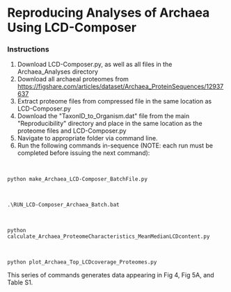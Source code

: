 # Reproducing Analyses of Archaea Using LCD-Composer

### Instructions
1. Download LCD-Composer.py, as well as all files in the Archaea_Analyses directory
2. Download all archaeal proteomes from https://figshare.com/articles/dataset/Archaea_ProteinSequences/12937637
3. Extract proteome files from compressed file in the same location as LCD-Composer.py
4. Download the "TaxonID_to_Organism.dat" file from the main "Reproducibility" directory and place in the same location as the proteome files and LCD-Composer.py
5. Navigate to appropriate folder via command line.
6. Run the following commands in-sequence (NOTE: each run must be completed before issuing the next command):
</br>
    
    python make_Archaea_LCD-Composer_BatchFile.py
</br>

    .\RUN_LCD-Composer_Archaea_Batch.bat
</br>

    python calculate_Archaea_ProteomeCharacteristics_MeanMedianLCDcontent.py
</br>

    python plot_Archaea_Top_LCDcoverage_Proteomes.py

This series of commands generates data appearing in Fig 4, Fig 5A, and Table S1.
